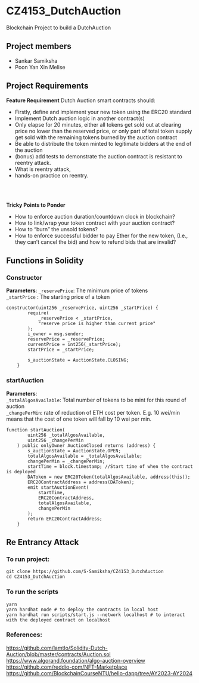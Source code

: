 # CZ4153_DutchAuction

Blockchain Project to build a DutchAuction

## Project members

- Sankar Samiksha
- Poon Yan Xin Melise

## Project Requirements

**Feature Requirement**
Dutch Auction smart contracts should:

- Firstly, define and implement your new token using the ERC20 standard
- Implement Dutch auction logic in another contract(s)
- Only elapse for 20 minutes, either all tokens get sold out at clearing price no lower than the reserved price, or only part of total token supply get sold with the remaining tokens burned by the auction contract
- Be able to distribute the token minted to legitimate bidders at the end of the auction
- (bonus) add tests to demonstrate the auction contract is resistant to reentry attack.
- What is reentry attack,
- hands-on practice on reentry.

<br><br>

**Tricky Points to Ponder**

- How to enforce auction duration/countdown clock in blockchain?
- How to link/wrap your token contract with your auction contract?
- How to “burn” the unsold tokens?
- How to enforce successful bidder to pay Ether for the new token, (I.e., they can’t cancel the bid) and how to
  refund bids that are invalid?

## Functions in Solidity

### Constructor

**Parameters**:
`_reservePrice`: The minimum price of tokens <br>
`_startPrice` : The starting price of a token <br>

```Solidity
constructor(uint256 _reservePrice, uint256 _startPrice) {
        require(
            _reservePrice < _startPrice,
            "reserve price is higher than current price"
        );
        i_owner = msg.sender;
        reservePrice = _reservePrice;
        currentPrice = int256(_startPrice);
        startPrice = _startPrice;

        s_auctionState = AuctionState.CLOSING;
    }

```

### startAuction

**Parameters**: <br>
`_totalAlgosAvailable`: Total number of tokens to be mint for this round of auction <br>
`_changePerMin`: rate of reduction of ETH cost per token. E.g. 10 wei/min means that the cost of one token will fall by 10 wei per min. <br>

```Solidity
function startAuction(
        uint256 _totalAlgosAvailable,
        uint256 _changePerMin
    ) public onlyOwner AuctionClosed returns (address) {
        s_auctionState = AuctionState.OPEN;
        totalAlgosAvailable = _totalAlgosAvailable;
        changePerMin = _changePerMin;
        startTime = block.timestamp; //Start time of when the contract is deployed
        DAToken = new ERC20Token(totalAlgosAvailable, address(this));
        ERC20ContractAddress = address(DAToken);
        emit startAuctionEvent(
            startTime,
            ERC20ContractAddress,
            totalAlgosAvailable,
            changePerMin
        );
        return ERC20ContractAddress;
    }
```

## Re Entrancy Attack

### To run project:

```
git clone https://github.com/S-Samiksha/CZ4153_DutchAuction
cd CZ4153_DutchAuction
```

### To run the scripts

```
yarn
yarn hardhat node # to deploy the contracts in local host
yarn hardhat run scripts/start.js --network localhost # to interact with the deployed contract on localhost

```

### References:

https://github.com/lamtlo/Solidity-Dutch-Auction/blob/master/contracts/Auction.sol <br>
https://www.algorand.foundation/algo-auction-overview <br>
https://github.com/reddio-com/NFT-Marketplace <br>
https://github.com/BlockchainCourseNTU/hello-dapp/tree/AY2023-AY2024 <br>
